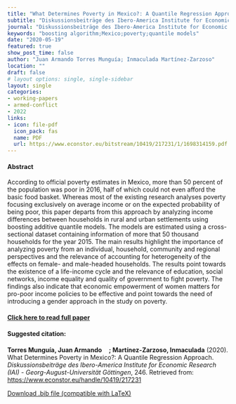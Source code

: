 ```yaml
---
title: "What Determines Poverty in Mexico?: A Quantile Regression Approach"
subtitle: "Diskussionsbeiträge des Ibero-America Institute for Economic Research (IAI) - Georg-August-Universität Göttingen" 
journal: "Diskussionsbeiträge des Ibero-America Institute for Economic Research (IAI) - Georg-August-Universität Göttingen" 
keywords: "boosting algorithm;Mexico;poverty;quantile models" 
date: "2020-05-19"
featured: true
show_post_time: false
author: "Juan Armando Torres Munguía; Inmaculada Martínez-Zarzoso"
location: ""
draft: false
# layout options: single, single-sidebar
layout: single
categories:
- working-papers
- armed-conflict
- 2022
links:
- icon: file-pdf
  icon_pack: fas
  name: PDF
  url: https://www.econstor.eu/bitstream/10419/217231/1/1698314159.pdf
---
```




<h4> Abstract </h4>
<p> According to official poverty estimates in Mexico, more than 50 percent of the population was poor in 2016, half of which could not even afford the basic food basket. Whereas most of the existing research analyses poverty focusing exclusively on average income or on the expected probability of being poor, this paper departs from this approach by analyzing income differences between households in rural and urban settlements using boosting additive quantile models. The models are estimated using a cross-sectional dataset containing information of more that 50 thousand households for the year 2015. The main results highlight the importance of analyzing poverty from an individual, household, community and regional perspectives and the relevance of accounting for heterogeneity of the effects on female- and male-headed households. The results point towards the existence of a life-income cycle and the relevance of education, social networks, income equality and quality of government to fight poverty. The findings also indicate that economic empowerment of women matters for pro-poor income policies to be effective and point towards the need of introducing a gender approach in the study on poverty. </p>

<h4> <a href="https://www.econstor.eu/handle/10419/217231" target="_blank"> Click here to read full paper </a></h4>

<h4>Suggested citation: </h4>
<p><b>Torres Munguía, Juan Armando<a href="https://orcid.org/0000-0003-3432-6941"><img src="https://fontawesome.com/icons/orcid?f=brands&s=solid" height="16" width="16" ></a>; Martínez-Zarzoso, Inmaculada</b> (2020). What Determines Poverty in Mexico?: A Quantile Regression Approach. <i>Diskussionsbeiträge des Ibero-America Institute for Economic Research (IAI) - Georg-August-Universität Göttingen</i>, 246. Retrieved from: <a href="https://www.econstor.eu/handle/10419/217231" target="_blank">https://www.econstor.eu/handle/10419/217231</a></p>

<a href="cite.bib" download="cite.bib" class="button"> Download .bib file (compatible with LaTeX) </a>
